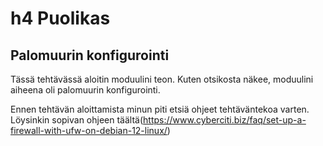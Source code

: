 # h4 Puolikas

## Palomuurin konfigurointi

Tässä tehtävässä aloitin moduulini teon. Kuten otsikosta näkee, moduulini aiheena oli palomuurin konfigurointi.

Ennen tehtävän aloittamista minun piti etsiä ohjeet tehtäväntekoa varten. Löysinkin sopivan ohjeen täältä(https://www.cyberciti.biz/faq/set-up-a-firewall-with-ufw-on-debian-12-linux/) 
